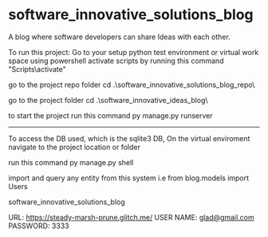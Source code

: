# software_innovative_solutions_blog
A blog where software developers can share Ideas with each other.

To run this project:
Go to your setup python test environment or virtual work space using powershell
activate scripts by running this command "Scripts\activate"

go to the project repo folder
cd .\software_innovative_solutions_blog_repo\

go to the project folder
cd .\software_innovative_ideas_blog\

to start the project run this command
py manage.py runserver

----
To access the DB used, which is the sqlite3 DB,
On the virtual enviroment navigate to the project location or folder

run this command 
py manage.py shell

import and query any entity from this system
i.e 
from blog.models import Users

software_innovative_solutions_blog

URL: https://steady-marsh-prune.glitch.me/ USER NAME: glad@gmail.com PASSWORD: 3333